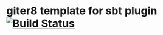 # giter8 template for sbt plugin [![Build Status](https://secure.travis-ci.org/xuwei-k/sbtplugin.g8.png)](http://travis-ci.org/xuwei-k/sbtplugin.g8)


